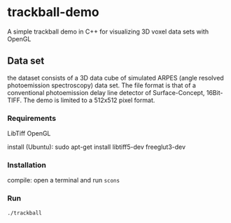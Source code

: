 # trackball-demo
A simple trackball demo in C++ for visualizing 3D voxel data sets with OpenGL

## Data set
the dataset consists of a 3D data cube of simulated ARPES (angle resolved photoemission spectroscopy) data set.
The file format is that of a conventional photoemission delay line detector of Surface-Concept, 16Bit-TIFF. The demo
is limited to a 512x512 pixel format.

### Requirements

LibTiff
OpenGL

install (Ubuntu): sudo apt-get install libtiff5-dev freeglut3-dev

### Installation

compile: open a terminal and run
         `scons`
         
### Run
`./trackball`
